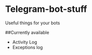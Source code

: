 # Telegram-bot-stuff
Useful things for your bots

##Currently available

* Activity Log
* Exceptions log
